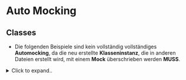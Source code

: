 # Auto Mocking

## Classes
- Die folgenden Beispiele sind kein vollständig vollständiges **Automocking**, da die neu erstellte **Klasseninstanz**, die in anderen Dateien erstellt wird, mit einem **Mock** überschrieben werden **MUSS**.

<details><summary>Click to expand..</summary>

### Zusammenfassung: Mocking von Klassen (insb. von externen Modulen) in Vitest

Wenn du Klassen mocken musst, insbesondere solche, die von externen Modulen exportiert werden (z.B. SDK-Clients), unterscheidet sich der Ansatz vom Mocking einfacher Objekte oder Funktionen. Das Hauptziel ist oft, den **Konstruktor** der Klasse zu kontrollieren und/oder **Methoden von Instanzen** dieser Klasse zu mocken.

Es gibt verschiedene Wege, dies zu erreichen. Hier sind zwei gängige Ansätze, die in den Beispielen gezeigt werden:

1.  **Hoisted Mock Factory mit `mockObject` und `vi.importActual`**:
    *   Dieser Ansatz ist sehr explizit und nutzt `vi.hoisted()` um eine Factory zu erstellen, die das Mock-Setup vor allen anderen Modul-Imports durchführt.
    *   `vi.importActual` lädt das originale Modul.
    *   `mockObject` (von `vitest/mocker`) erstellt ein gemocktes Objekt des Originals.
    *   Entscheidend ist, den **Konstruktor der Klasse** innerhalb des gemockten Moduls zu überschreiben (z.B. `gemocktesModul.KlassenName = vi.fn().mockImplementation(() => mockInstanz)`), sodass er eine von dir definierte **Mock-Instanz** zurückgibt.
    *   Diese Mock-Instanz enthält dann die gemockten Methoden (z.B. `methodenName: vi.fn()`), die du in deinen Tests steuern und überwachen kannst.
    *   **Vorteil:** Klare Struktur, einfacher Zugriff auf die Mock-Instanz und ihre Methoden im Test.
    *   **Nachteil:** Etwas mehr Boilerplate durch die Factory.

2.  **Direkter Modul-Mock mit `vi.fn().mockImplementation()` für die Klasse**:
    *   Hier wird das Modul direkt innerhalb von `vi.mock('modul-pfad', () => { ... })` gemockt.
    *   Die exportierte Klasse selbst wird durch ein `vi.fn()` ersetzt.
    *   Die `.mockImplementation(() => { return { /* gemockte Instanzmethoden */ }; })` dieser Funktion gibt dann ein Objekt zurück, das eine Instanz der Klasse simuliert. Die Methoden dieses Objekts sind wiederum `vi.fn()`.
    *   **Vorteil:** Kompakter, da keine separate Factory-Struktur nötig ist.
    *   **Nachteil:** Der Zugriff auf die *gemockten Methoden der Instanz* im Test-Setup kann etwas umständlicher sein, oft über `gemockteKlasse.mock.results[index].value.methodenName`, da jede Instanziierung der Klasse (z.B. durch `new GemockteKlasse()`) ein neues "result" im Mock-Objekt der Klasse erzeugt.

Beide Ansätze ermöglichen es dir, das Verhalten von Klasseninstanzen präzise für deine Unit-Tests zu steuern.






### Beispiel 1: Hoisted Mock Factory mit `mockObject`

Dieser Ansatz ist nützlich, um eine klare Struktur für das Mocking eines externen Moduls und seiner Klassen zu schaffen. Die Factory stellt sicher, dass die Mocks korrekt initialisiert werden, bevor der Testcode ausgeführt wird.

```typescript
// ==== Imports ====
import { describe, it, expect, vi, beforeEach, type MockedObject, type MockedFunction } from 'vitest'
import { mockObject } from 'vitest/mocker'

import env from '@/env.js'
import {
    EGeminiTaskType, type IEmbeddingServiceConfig
} from '@/services/embedding/embedding-types.js'
import { GoogleEmbeddingService } from '@/services/embedding/google/embedding-service.ts'
import { NonEmptyArrayReadOnly } from '@/utils/types.ts'

// Import helper functions
import {
    TEST_DATA,
    testConstructorDefaults,
    testConstructorWithConfig,
    testGetDefaultDimension,
    createRetrievalQueryConfig,
    createRetrievalDocumentConfig,
    createCustomDimensionConfig,
    testImmutableResults,
    testEmptyValueHandling,
    createStandardService,
    createServiceWithConfig
} from '@test/common/src/services/embedding/google/embedding-service-helpers.ts'

// Type für das gesamte Google GenAI-Modul
type GoogleGenAIModule = typeof import('@google/genai')
// Type für eine gemockte Version des Google GenAI-Moduls
type MockedGoogleGenAIModule = MockedObject<GoogleGenAIModule>

// Type für die Mock-Instanz (die von new GoogleGenAI() zurückgegeben wird)
interface IMockGoogleGenAIInstance {
    models: {
        embedContent: MockedFunction<(...args: readonly unknown[]) => Promise<unknown>>
    }
}

// ==== Mocks ====
const mockFactory = vi.hoisted(() => {
    let mockedGoogleGenAIModule: MockedGoogleGenAIModule
    let mockGoogleGenAIInstance: IMockGoogleGenAIInstance
    
    // Functional approach: Factory function instead of setter
    const createAndStoreMockedModule = async(): Promise<MockedGoogleGenAIModule> => {
        // 1. Original Modul laden
        const original = await vi.importActual<GoogleGenAIModule>('@google/genai')
        
        // 2. Mock-Instanz erstellen, die der Konstruktor zurückgeben soll
        // Diese Instanz enthält die Methoden, die wir mocken wollen.
        mockGoogleGenAIInstance = {
            models: {
                embedContent: vi.fn() // Dies ist die Methode der Instanz
            }
        }
        
        // 3. Das gesamte Modul mocken
        const module = mockObject(
            {
                type: 'automock', // Versucht, alles automatisch zu mocken
                spyOn: vi.spyOn,
                globalConstructors: { // Wichtig für mockObject
                    Object,
                    Function,
                    RegExp,
                    Array,
                    Map
                }
            },
            original
        ) as MockedGoogleGenAIModule
        
        // 4. Den Konstruktor der Klasse im gemockten Modul explizit mocken,
        //    sodass er unsere mockGoogleGenAIInstance zurückgibt.
        module.GoogleGenAI = vi.fn().mockImplementation(() => mockGoogleGenAIInstance)
        
        mockedGoogleGenAIModule = module
        return module
    }
    
    return {
        getMockedGoogleGenAIModule: (): MockedGoogleGenAIModule => mockedGoogleGenAIModule,
        getMockGoogleGenAIInstance: (): IMockGoogleGenAIInstance => mockGoogleGenAIInstance,
        createAndStoreMockedModule
    }
})

// Das Modul '@google/genai' wird gemockt.
// Wenn es importiert wird, wird stattdessen das Ergebnis dieser Funktion verwendet.
vi.mock('@google/genai', async(): Promise<MockedGoogleGenAIModule> => {
    const module = await mockFactory.createAndStoreMockedModule()
    return module
})

// ==== Tests ====
describe('GoogleEmbeddingService() - Unit Tests with Mocks (Hoisted Factory)', () => {
    let service: GoogleEmbeddingService
    let mockedGoogleGenAIConstructor: MockedFunction<any> // Referenz zum gemockten Konstruktor
    let mockGoogleGenAIInstance: IMockGoogleGenAIInstance // Referenz zur Mock-Instanz

    beforeEach(() => {
        // Zugriff auf das gemockte Modul und die Mock-Instanz über die Factory
        const fullMockedModule = mockFactory.getMockedGoogleGenAIModule()
        mockedGoogleGenAIConstructor = fullMockedModule.GoogleGenAI as MockedFunction<any>
        mockGoogleGenAIInstance = mockFactory.getMockGoogleGenAIInstance()
        
        vi.stubEnv('GEMINI_API_KEY', env.GEMINI_API_KEY)
        
        // Service wird NACH dem Setup der Mocks erstellt
        service = createStandardService() // Dies ruft `new GoogleGenAI()` intern auf
    })

    describe('Constructor', () => {
        it('sollte erfolgreich initialisiert werden mit default values', () => {
            testConstructorDefaults(service)

            // Überprüfen, ob der gemockte Konstruktor aufgerufen wurde
            expect(mockedGoogleGenAIConstructor).toHaveBeenCalledWith(expect.objectContaining({
                apiKey: env.GEMINI_API_KEY
            }))
        })

        // ... weitere Konstruktor-Tests
    })

    describe('generateEmbeddings()', () => {
        describe('Single Text', () => {
            it('sollte ein einzelnes Embedding für RETRIEVAL_QUERY generieren', async() => {
                // Setup der Mock-Methode auf der Mock-Instanz
                mockGoogleGenAIInstance.models.embedContent.mockResolvedValueOnce({
                    embeddings: [{ values: TEST_DATA.embedding1 }]
                })

                const config = createRetrievalQueryConfig(TEST_DATA.title)
                const embeddings = await service.generateEmbeddings([TEST_DATA.text], config)

                expect(embeddings).toEqual([TEST_DATA.embedding1])
                // Überprüfen, ob die Methode der Mock-Instanz aufgerufen wurde
                expect(mockGoogleGenAIInstance.models.embedContent).toHaveBeenCalledWith(expect.objectContaining({
                    model: env.GEMINI_DEFAULT_EMBEDDING_MODEL,
                    // ... weitere Erwartungen
                }))
            })
            // ... weitere generateEmbeddings Tests
        })
    })
    // ... Rest der Tests
})
```








<br><br>


---

<br><br>



### Beispiel 2: `vi.mock` + `vi.mocked().mockImplementation()`

```typescript
// ==== Imports ====
import { describe, it, expect, vi, beforeEach, type MockedFunction } from 'vitest';
import { GoogleGenAI } from '@google/genai'; // Angenommen, dies ist der Original-Import
import { GoogleEmbeddingService } from '@/services/embedding/google/embedding-service.ts'; // Dein Service
import env from '@/env.js';

// Dummy-Funktionen/Daten für das Beispiel
const createStandardService = () => new GoogleEmbeddingService();
const testConstructorDefaults = (service: any) => { /* ... */ };

// ==== Mocks ====
// 1. Mocke das gesamte Modul.
// GoogleGenAI (wenn importiert) wird dadurch bereits zu einer Mock-Funktion.
vi.mock('@google/genai');

// 2. Erstelle eine Mock-Instanz mit den benötigten Methoden
let mockEmbedContent: MockedFunction<(...args: readonly unknown[]) => Promise<unknown>>

/ 3. Überschreibe die Implementierung des GoogleGenAI-Konstruktors
// eslint-disable-next-line @typescript-eslint/no-explicit-any
vi.mocked(GoogleGenAI).mockImplementation((): any => {
    // Diese Funktion wird jedes Mal ausgeführt, wenn `new GoogleGenAI()` aufgerufen wird
    mockEmbedContent = vi.fn().mockImplementation(() => {
        return {
            embeddings: [{ values: TEST_DATA.embedding1 }]
        }
    })
    
    return {
        models: {
            embedContent: mockEmbedContent
        }
    }
})


// ==== Tests ====
describe('GoogleEmbeddingService() - Unit Tests with Mocks (vi.mocked().mockImplementation())', () => {
    let service: GoogleEmbeddingService;
    // Um auf die mockEmbedContent-Funktion der *letzten* Instanz zuzugreifen:
    let lastMockInstanceEmbedContent: MockedFunction<any>;

    beforeEach(async() => {
        service = createStandardService(); // Ruft intern `new GoogleGenAI()` auf
    });

    describe('Constructor', () => {
        it('sollte erfolgreich initialisiert werden mit default values', async() => {
            testConstructorDefaults(service); // Führt Assertions auf dem Service-Objekt aus

            // Überprüfe, ob der GoogleGenAI Konstruktor-Mock korrekt aufgerufen wurde
            expect(GoogleGenAI).toHaveBeenCalledTimes(1); // Sicherstellen, dass er nur einmal im beforeEach aufgerufen wurde
            expect(GoogleGenAI).toHaveBeenCalledWith(expect.objectContaining({
                apiKey: env.GEMINI_API_KEY
            }));
        });
    });
});
```









<br><br>

---

<br><br>

### Beispiel 3: Direkter Modul-Mock mit `vi.fn().mockImplementation()` für die Klasse

Dieser Ansatz ist oft kompakter. Der `vi.mock`-Callback gibt direkt ein Objekt zurück, das die exportierte Klasse als `vi.fn()` enthält, deren `mockImplementation` eine simulierte Instanz mit gemockten Methoden zurückgibt.

```typescript
/*
███████████████████████████████████████████████████████████████████████████████
██******************** PRESENTED BY t33n Software ***************************██
██                                                                           ██
██                  ████████╗██████╗ ██████╗ ███╗   ██╗                      ██
██                  ╚══██╔══╝╚════██╗╚════██╗████╗  ██║                      ██
██                     ██║    █████╔╝ █████╔╝██╔██╗ ██║                      ██
██                     ██║    ╚═══██╗ ╚═══██╗██║╚██╗██║                      ██
██                     ██║   ██████╔╝██████╔╝██║ ╚████║                      ██
██                     ╚═╝   ╚═════╝ ╚═════╝ ╚═╝  ╚═══╝                      ██
██                                                                           ██
███████████████████████████████████████████████████████████████████████████████
███████████████████████████████████████████████████████████████████████████████
*/

// ==== Imports ====
import { describe, it, expect, vi, beforeEach, type MockedFunction } from 'vitest'

import env from '@/env.js'
import {
    EGeminiTaskType, type IEmbeddingServiceConfig
} from '@/services/embedding/embedding-types.js'
import { GoogleEmbeddingService } from '@/services/embedding/google/embedding-service.ts'
// ... weitere Imports

// Import helper functions
import {
    TEST_DATA,
    testConstructorDefaults,
    // ... weitere Helfer
    createStandardService,
    createServiceWithConfig
} from '@test/common/src/services/embedding/google/embedding-service-helpers.ts'

// Type für die Mock-Instanz, die der gemockte Konstruktor zurückgibt
interface IMockGoogleGenAIInstance {
    models: {
        embedContent: MockedFunction<(...args: readonly unknown[]) => Promise<unknown>>
    }
}

// ==== Mocks ====
// Mock nur das @google/genai Modul
vi.mock('@google/genai', () => {
    // Dies ist die Mock-Funktion für die Methode der *Instanz*
    const mockEmbedContentMethod = vi.fn()
    
    // Die Klasse GoogleGenAI wird durch ein vi.fn() ersetzt.
    // Ihre mockImplementation gibt ein Objekt zurück, das eine Instanz simuliert.
    const MockGoogleGenAIClass = vi.fn().mockImplementation(() => ({
        models: { // Die Struktur der echten Instanz nachbilden
            embedContent: mockEmbedContentMethod // Die gemockte Methode
        }
    }))
    
    return {
        GoogleGenAI: MockGoogleGenAIClass, // Exportiere die gemockte Klasse
        // Falls andere Exporte des Moduls benötigt werden, hier ebenfalls mocken:
        // EmbedContentParameters: vi.fn() 
    }
})

// ==== Tests ====
describe('GoogleEmbeddingService() - Unit Tests with Mocks (Direct Mock)', () => {
    let service: GoogleEmbeddingService
    let MockedGoogleGenAI: MockedFunction<any> // Typ für die gemockte Klasse/Konstruktor
    let mockEmbedContentOnInstance: MockedFunction<(...args: readonly unknown[]) => Promise<unknown>> // Typ für die gemockte Instanzmethode

    beforeEach(async() => {
        // Hole das gemockte Modul und die darin enthaltene gemockte Klasse
        // Wichtig: Das importierte `GoogleGenAI` ist bereits die Mock-Funktion von oben.
        const { GoogleGenAI } = await import('@google/genai')
        MockedGoogleGenAI = vi.mocked(GoogleGenAI) // `vi.mocked` für Typsicherheit und Zugriff auf Mock-Eigenschaften
        
        vi.stubEnv('GEMINI_API_KEY', env.GEMINI_API_KEY)
        
        // Erstelle Service (dies ruft intern `new GoogleGenAI()` auf, was unsere Mock-Implementierung auslöst)
        service = createStandardService() 
        
        // Zugriff auf die Mock-Instanz-Methoden:
        // Jedes Mal, wenn `new GoogleGenAI()` (also unser MockedGoogleGenAI) aufgerufen wird,
        // wird ein neues Ergebnis in `MockedGoogleGenAI.mock.results` gespeichert.
        // Das `.value` dieses Ergebnisses ist das, was die `mockImplementation` zurückgegeben hat
        // (also unser Objekt mit `{ models: { embedContent: mockEmbedContentMethod } }`).
        // Wir greifen auf die *zuletzt erstellte* Instanz zu.
        const lastMockInstanceDetails = MockedGoogleGenAI.mock.results[MockedGoogleGenAI.mock.results.length - 1]
        if (lastMockInstanceDetails && lastMockInstanceDetails.type === 'return') {
            const mockInstance = lastMockInstanceDetails.value as IMockGoogleGenAIInstance
            mockEmbedContentOnInstance = mockInstance.models.embedContent
        } else {
            // Fallback oder Fehlerbehandlung, falls die Instanz nicht wie erwartet erstellt wurde.
            // Für dieses Beispiel gehen wir davon aus, dass es immer klappt.
            // In einem realen Szenario könnte hier ein Fehler geworfen oder ein Default gesetzt werden.
            // Für den Test:
            if (!mockEmbedContentOnInstance && MockedGoogleGenAI.mock.calls.length > 0) {
                // Dies passiert, wenn MockedGoogleGenAI aufgerufen wurde, aber vielleicht kein `createStandardService`
                // das letzte Ergebnis produzierte, oder wenn die Struktur anders ist.
                // Im Normalfall sollte der obige `if`-Block greifen.
                // Für eine robustere Lösung könnte man die `mockEmbedContentMethod` direkt speichern
                // und wiederverwenden, die im äußeren Scope von `vi.mock` definiert wurde.
                // Dann wäre dieser Zugriff über `mock.results` nicht nötig.
                // Für dieses Beispiel bleiben wir aber bei der Logik des ursprünglichen Codes.
            }
        }
        
        // Reset nur die spezifischen Mocks, die wir kontrollieren wollen
        if (mockEmbedContentOnInstance) {
            mockEmbedContentOnInstance.mockReset()
        }
        MockedGoogleGenAI.mockClear() // Löscht Aufrufinformationen des Konstruktors
    })

    describe('Constructor', () => {
        it('sollte erfolgreich initialisiert werden mit default values', async() => {
            testConstructorDefaults(service)

            // Überprüfen, ob der gemockte Konstruktor (MockedGoogleGenAI) aufgerufen wurde
            expect(MockedGoogleGenAI).toHaveBeenCalledWith(expect.objectContaining({
                apiKey: env.GEMINI_API_KEY
            }))
        })

        // ... weitere Konstruktor-Tests
    })

    describe('generateEmbeddings()', () => {
        describe('Single Text', () => {
            it('sollte ein einzelnes Embedding für RETRIEVAL_QUERY generieren', async() => {
                // Stelle sicher, dass mockEmbedContentOnInstance initialisiert ist
                if (!mockEmbedContentOnInstance) throw new Error("mockEmbedContentOnInstance not initialized");

                // Setup der Mock-Methode
                mockEmbedContentOnInstance.mockResolvedValueOnce({
                    embeddings: [{ values: TEST_DATA.embedding1 }]
                })

                const config = createRetrievalQueryConfig(TEST_DATA.title)
                const embeddings = await service.generateEmbeddings([TEST_DATA.text], config)

                expect(embeddings).toEqual([TEST_DATA.embedding1])
                // Überprüfen, ob die gemockte Instanzmethode aufgerufen wurde
                expect(mockEmbedContentOnInstance).toHaveBeenCalledWith(expect.objectContaining({
                    model: env.GEMINI_DEFAULT_EMBEDDING_MODEL,
                    // ... weitere Erwartungen
                }))
            })
            // ... weitere generateEmbeddings Tests
        })
    })
    // ... Rest der Tests
})
```

</details>

